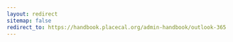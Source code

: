 ```yaml
---
layout: redirect
sitemap: false
redirect_to: https://handbook.placecal.org/admin-handbook/outlook-365
---
```

